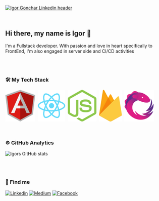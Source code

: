 [![Igor Gonchar Linkedin header](https://media-exp1.licdn.com/dms/image/C4E16AQFX4bM7ZRlDkA/profile-displaybackgroundimage-shrink_350_1400/0/1613136589594?e=1635984000&v=beta&t=6s8Jx_oEoamXkaDDsm69AHuCUu8SNXDSaO7HCvKbTP8)](https://www.linkedin.com/in/igor-gonchar)

<br/>

## Hi there, my name is Igor 👋

I'm a Fullstack developer. With passion and love in heart specifically to FrontEnd, I'm also engaged in server side and CI/CD activities

<br/>
<br/>

### 🛠 My Tech Stack

<div style="display:flex">
  <img height="100" src="https://github.com/GoncharIgor/GoncharIgor/blob/main/assets/angular-logo.svg"/>&nbsp;&nbsp;
  <img height="100" src="https://github.com/GoncharIgor/GoncharIgor/blob/main/assets/react-logo.svg"/>&nbsp;&nbsp;
  <img height="100" src="https://github.com/GoncharIgor/GoncharIgor/blob/main/assets/nodejs-logo.svg"/>&nbsp;&nbsp;
  <img height="100" src="https://github.com/GoncharIgor/GoncharIgor/blob/main/assets/firebase-logo.svg"/>&nbsp;&nbsp;
  <img height="100" src="https://github.com/GoncharIgor/GoncharIgor/blob/main/assets/rxjs-logo.svg"/>
</div>

<br/>
<br/>

### ⚙️ GitHub Analytics

<div>
  
![Igors GitHub stats](https://github-readme-stats.vercel.app/api?username=GoncharIgor&show_icons=true&hide=prs&include_all_commits=true&count_private=true)  
  
<!-- ![GitHub Streak](https://github-readme-streak-stats.herokuapp.com/?user=GoncharIgor) -->
  
</div>

<br/>
<br/>

### 🔎 Find me
[![Linkedin](https://img.shields.io/badge/LinkedIn-blue?style=for-the-badge&logo=LinkedIn&labelColor=2867B2)](https://www.linkedin.com/in/igor-gonchar)
[![Medium](https://img.shields.io/badge/Medium-grey?style=for-the-badge&logo=Medium&labelColor=black)](https://igorgonchar.medium.com)
[![Facebook](https://img.shields.io/badge/Facebook-blue?style=for-the-badge&logo=Facebook&labelColor=4267B2&logoColor=white)](https://www.facebook.com/igorgoncharua)


<!--

Here are some ideas to get you started:

- 🔭 I’m currently working on ...
- 🌱 I’m currently learning ...
- 👯 I’m looking to collaborate on ...
- 🤔 I’m looking for help with ...
- 💬 Ask me about ...
- 😄 Pronouns: ...
- ⚡ Fun fact: ...
-->

